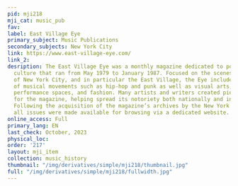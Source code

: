 ```yaml
---
pid: mji218
mji_cat: music_pub
fav: 
label: East Village Eye
primary_subject: Music Publications
secondary_subjects: New York City
link: https://www.east-village-eye.com/
link_2: 
desription: The East Village Eye was a monthly magazine dedicated to popular and avant-garde
  culture that ran from May 1979 to January 1987. Focused on the scenes emerging out
  of New York City, and in particular the East Village, the Eye included coverage
  of musical movements such as hip-hop and punk as well as visual arts, clubs and
  performance spaces, and fashion. Many artists and writers created pieces or wrote
  for the magazine, helping spread its notoriety both nationally and internationally.
  Following the acquisition of the magazine’s archives by the New York Public Library,
  all issues were made available for browsing via a dedicated website.
online_access: Full
primary_lang: EN
last_check: October, 2023
physical_loc: 
order: '217'
layout: mji_item
collection: music_history
thumbnail: "/img/derivatives/simple/mji218/thumbnail.jpg"
full: "/img/derivatives/simple/mji218/fullwidth.jpg"
---
```

